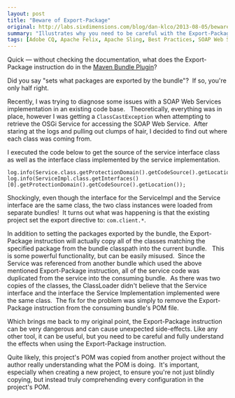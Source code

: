 ```yaml
---
layout: post
title: "Beware of Export-Package"
original: http://labs.sixdimensions.com/blog/dan-klco/2013-08-05/beware-export-package
summary: "Illustrates why you need to be careful with the Export-Package instruction and in general when setting up a project."
tags: [Adobe CQ, Apache Felix, Apache Sling, Best Practices, SOAP Web Services]
---
```


Quick — without checking the documentation, what does the Export-Package instruction do in the [Maven Bundle Plugin][1]?

Did you say "sets what packages are exported by the bundle"? &nbsp;If so, you're only half right.

Recently, I was trying to diagnose some issues with a SOAP Web Services implementation in an existing code base. &nbsp; Theoretically, everything was in place, however I was getting a `ClassCastException` when attempting to retrieve the OSGi Service for accessing the SOAP Web Service. &nbsp;After staring at the logs and pulling out clumps of hair, I decided to find out where each class was coming from. &nbsp;

I executed the code below to get the source of the service interface class as well as the interface class implemented by the service implementation.


    log.info(Service.class.getProtectionDomain().getCodeSource().getLocation());
    log.info(ServiceImpl.class.getInterfaces()[0].getProtectionDomain().getCodeSource().getLocation());

Shockingly, even though the interface for the ServiceImpl and the Service interface are the same class, the two class instances were loaded from separate bundles! &nbsp;It turns out what was happening is that the existing project set the export directive to: `com.client.*`.

In addition to setting the packages exported by the bundle, the Export-Package instruction will actually copy all of the classes matching the specified package from the bundle classpath into the current bundle. &nbsp; This is some powerful functionality, but can be easily misused. &nbsp;Since the Service was referenced from another bundle which used the above mentioned Export-Package instruction, all of the service code was duplicated from the service into the consuming bundle. &nbsp;As there was two copies of the classes, the ClassLoader didn't believe that the Service interface and the interface the Service Implementation implemented were the same class. &nbsp;The fix for the problem was simply to remove the Export-Package instruction from the consuming bundle's POM file. &nbsp;

Which brings me back to my original point, the Export-Package instruction can be very dangerous and can cause unexpected side-effects. Like any other tool, it can be useful, but you need to be careful and fully understand the effects when using the Export-Package instruction. &nbsp;

Quite likely, this project's POM was copied from another project without the author really understanding what the POM is doing. &nbsp;It's important, especially when creating a new project, to ensure you're not just blindly copying, but instead truly comprehending every configuration in the project's POM.

   [1]: http://felix.apache.org/site/apache-felix-maven-bundle-plugin-bnd.html (Maven Bundle Plugin Docs)
  